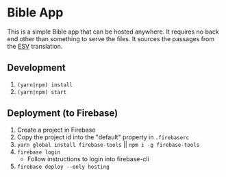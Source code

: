 # Bible App

This is a simple Bible app that can be hosted anywhere. It requires no back end other than something to serve the files. It sources the passages from the [ESV](https://www.esv.org/) translation.

## Development

1. `(yarn|npm) install`
1. `(yarn|npm) start`

## Deployment (to Firebase)

1. Create a project in Firebase
1. Copy the project id into the "default" property in `.firebaserc`
1. `yarn global install firebase-tools` || `npm i -g firebase-tools`
1. `firebase login`
   - Follow instructions to login into firebase-cli
1. `firebase deploy --only hosting`
